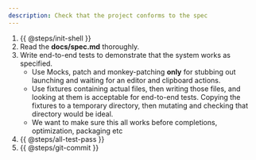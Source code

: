 ```yaml
---
description: Check that the project conforms to the spec
---
```


1. {{ @steps/init-shell }}
2. Read the **docs/spec.md** thoroughly.
3. Write end-to-end tests to demonstrate that the system works as specified.
    - Use Mocks, patch and monkey-patching **only** for stubbing out launching and waiting for an editor and clipboard actions.
    - Use fixtures containing actual files, then writing those files, and looking at them is acceptable for end-to-end tests. Copying the fixtures to a temporary directory, then mutating and checking that directory would be ideal.
    - We want to make sure this all works before completions, optimization, packaging etc
4. {{ @steps/all-test-pass }}
5. {{ @steps/git-commit }}
